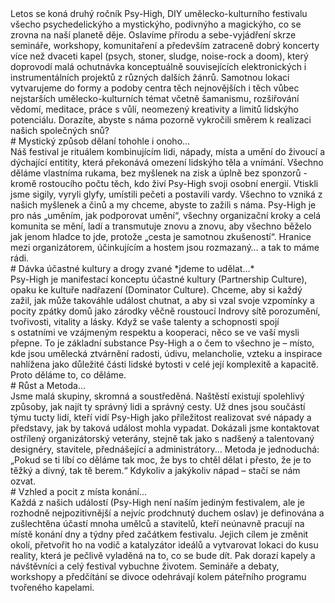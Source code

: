 
<div class="about-s about-intro">
Letos se koná druhý ročník Psy-High, DIY umělecko-kulturního festivalu všecho psychedelickýho a mystickýho, podivnýho a magickýho, co se zrovna na naší planetě děje. Oslavíme přírodu a sebe-vyjádření skrze semináře, workshopy, komunitaření a především zatraceně dobrý koncerty více než dvaceti kapel (psych, stoner, sludge, noise-rock a doom), který doprovodí malá ochutnávka konceptuálně souvisejících elektronických i instrumentálních projektů z různých dalších žánrů. Samotnou lokaci vytvarujeme do formy a podoby centra těch nejnovějších i těch vůbec nejstarších umělecko-kulturních témat včetně šamanismu, rozšiřování vědomí, meditace, práce s vůlí, neomezený kreativity a limitů lidskýho potenciálu. Dorazíte, abyste s náma pozorně vykročili směrem k realizaci našich společných snů?
</div>

<div class="js-hide">

<section class="about-s">
# Mystický způsob dělaní tohohle i onoho… 

<div class="txt-col">
Náš festival je rituálem kombinujícím lidi, nápady, místa a umění do živoucí a dýchající entitity, která překonává omezení lidskýho těla a vnímání. Všechno děláme vlastníma rukama, bez myšlenek na zisk a úplně bez sponzorů - kromě rostoucího počtu těch, kdo živí Psy-High svoji osobní energií. Vtiskli jsme sigily, vyryli glyfy, umístili pečeti a postavili vardy. Všechno to vzniká z našich myšlenek a činů a my chceme, abyste to zažili s náma. Psy-High je pro nás „uměním, jak podporovat umění“, všechny organizační kroky a celá komunita se mění, ladí a transmutuje znovu a znovu, aby všechno běželo jak jenom hladce to jde, protože „cesta je samotnou zkušeností“. Hranice mezi organizátorem, účinkujícím a hostem jsou rozmazaný… a tak to máme rádi.
</div>
</section>



<div class="about-expand">

<section class="about-s">
# Dávka účastné kultury a drogy zvané *jdeme to udělat…*

<div class="txt-col">
Psy-High je manifestací konceptu účastné kultury (Partnership Culture), opaku ke kultuře nadřazení (Dominator Culture). Chceme, aby si každý zažil, jak může takováhle událost chutnat, a aby si vzal svoje vzpomínky a pocity zpátky domů jako zárodky věčně roustoucí Indrovy sítě porozumění, tvořivosti, vitality a lásky. Když se vaše talenty a schopnosti spojí s ostatními ve vzájmeným respektu a kooperaci, něco se ve vaší mysli přepne. To je základní substance Psy-High a o čem to všechno je – místo, kde jsou umělecká ztvárnění radosti, údivu, melancholie, vzteku a inspirace nahlížena jako důležité části lidské bytosti v celé její komplexitě a kapacitě. Proto děláme to, co děláme.
</div>
</section>

<section class="about-s">
# Růst a Metoda…

<div class="txt-col">
Jsme malá skupiny, skromná a soustředěná. Naštěstí existují spolehlivý způsoby, jak najít ty správný lidi a správný cesty. Už dnes jsou součástí týmu tucty lidí, kteří vidí Psy-High jako příležitost realizovat své nápady a představy, jak by taková událost mohla vypadat. Dokázali jsme kontaktovat ostřílený organizátorský veterány, stejně tak jako s nadšený a talentovaný designéry, stavitele, přednášející a administrátory... Metoda je jednoduchá: „Pokud se ti líbí co děláme tak moc, že bys to chtěl dělat i přesto, že je to těžký a divný, tak tě berem.“ Kdykoliv a jakýkoliv nápad – stačí se nám ozvat.
</div>
</section>


<section class="about-s">
# Vzhled a pocit z místa konání…
  
<div class="txt-col">
Každá z našich událostí (Psy-High není naším jediným festivalem, ale je rozhodně nejpozitivnější a nejvíc prodchnutý duchem oslav) je definována a zušlechtěna účastí mnoha umělců a stavitelů, kteří neúnavně pracují na místě konání dny a týdny před začátkem festivalu. Jejich cílem je změnit okolí, přetvořit ho na vodič a katalyzátor ideálů a vytvarovat lokaci do kusu reality, která je pečlivě vyladěná na to, co se bude dít. Pak dorazí kapely a návštěvníci a celý festival vybuchne životem. Semináře a debaty, workshopy a předčítání se divoce odehrávají kolem páteřního programu tvořeného kapelami.
</div>
</section>
</div>

</div>
